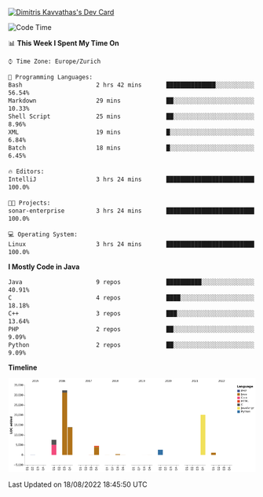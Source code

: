 <a href="https://app.daily.dev/JimR21"><img src="https://api.daily.dev/devcards/1a6ea627b9cf4de4a4f1b5f5cac8c85e.png?r=t8i" width="400" alt="Dimitris Kavvathas's Dev Card"/></a>

<!--START_SECTION:waka-->
![Code Time](http://img.shields.io/badge/Code%20Time-1%2C820%20hrs%2019%20mins-blue)

📊 **This Week I Spent My Time On** 

```text
⌚︎ Time Zone: Europe/Zurich

💬 Programming Languages: 
Bash                     2 hrs 42 mins       ██████████████░░░░░░░░░░░   56.54% 
Markdown                 29 mins             ██░░░░░░░░░░░░░░░░░░░░░░░   10.33% 
Shell Script             25 mins             ██░░░░░░░░░░░░░░░░░░░░░░░   8.96% 
XML                      19 mins             █░░░░░░░░░░░░░░░░░░░░░░░░   6.84% 
Batch                    18 mins             █░░░░░░░░░░░░░░░░░░░░░░░░   6.45%

🔥 Editors: 
IntelliJ                 3 hrs 24 mins       █████████████████████████   100.0%

🐱‍💻 Projects: 
sonar-enterprise         3 hrs 24 mins       █████████████████████████   100.0%

💻 Operating System: 
Linux                    3 hrs 24 mins       █████████████████████████   100.0%

```

**I Mostly Code in Java** 

```text
Java                     9 repos             ██████████░░░░░░░░░░░░░░░   40.91% 
C                        4 repos             ████░░░░░░░░░░░░░░░░░░░░░   18.18% 
C++                      3 repos             ███░░░░░░░░░░░░░░░░░░░░░░   13.64% 
PHP                      2 repos             ██░░░░░░░░░░░░░░░░░░░░░░░   9.09% 
Python                   2 repos             ██░░░░░░░░░░░░░░░░░░░░░░░   9.09%

```


**Timeline**

![Chart not found](https://raw.githubusercontent.com/JimR21/JimR21/master/charts/bar_graph.png) 


 Last Updated on 18/08/2022 18:45:50 UTC
<!--END_SECTION:waka-->

<!--
**JimR21/JimR21** is a ✨ _special_ ✨ repository because its `README.md` (this file) appears on your GitHub profile.

Here are some ideas to get you started:

- 🔭 I’m currently working on ...
- 🌱 I’m currently learning ...
- 👯 I’m looking to collaborate on ...
- 🤔 I’m looking for help with ...
- 💬 Ask me about ...
- 📫 How to reach me: ...
- 😄 Pronouns: ...
- ⚡ Fun fact: ...
-->

